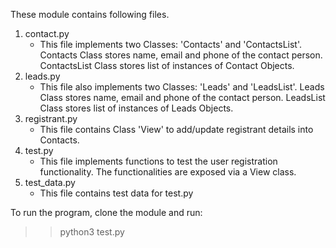 These module contains following files.
1. contact.py
    - This file implements two Classes: 'Contacts' and 'ContactsList'.
    Contacts Class stores name, email and phone of the contact person.
    ContactsList Class stores list of instances of Contact Objects.
2. leads.py
    - This file also implements two Classes: 'Leads' and 'LeadsList'.
    Leads Class stores name, email and phone of the contact person.
    LeadsList Class stores list of instances of Leads Objects.
3. registrant.py
    - This file contains Class 'View' to add/update registrant details into Contacts. 
4. test.py
    - This file implements functions to test the user registration functionality. The functionalities are exposed via a View class.
5. test_data.py
    - This file contains test data for test.py
    
To run the program, clone the module and run:
   >> python3 test.py
